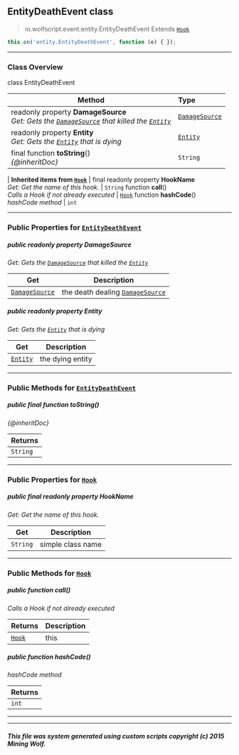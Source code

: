 ## EntityDeathEvent __class__

>io.wolfscript.event.entity.EntityDeathEvent
>Extends [`Hook`](../../hook/Hook.md)
``` javascript
this.on('entity.EntityDeathEvent', function (e) { });
```


---

### Class Overview

class EntityDeathEvent

Method | Type   
--- | :--- 
 readonly property __DamageSource__ <br> _Get: Gets the [`DamageSource`](../../api/DamageSource.md) that killed the [`Entity`](../../api/entity/Entity.md)_ | [`DamageSource`](../../api/DamageSource.md)
 readonly property __Entity__ <br> _Get: Gets the [`Entity`](../../api/entity/Entity.md) that is dying_ | [`Entity`](../../api/entity/Entity.md)
final function __toString__() <br> _{@inheritDoc}_ | `String`
 |
__Inherited items from [`Hook`](../../hook/Hook.md)__ |
final readonly property __HookName__ <br> _Get: Get the name of this hook._ | `String`
 function __call__() <br> _Calls a Hook if not already executed_ | [`Hook`](../../hook/Hook.md)
 function __hashCode__() <br> _hashCode method_ | `int`





---


### Public Properties for [`EntityDeathEvent`](EntityDeathEvent.md)

##### <a id='damagesource'></a>public  readonly property __DamageSource__

_Get: Gets the [`DamageSource`](../../api/DamageSource.md) that killed the [`Entity`](../../api/entity/Entity.md)_

Get | Description
--- | --- 
[`DamageSource`](../../api/DamageSource.md) | the death dealing [`DamageSource`](../../api/DamageSource.md)



##### <a id='entity'></a>public  readonly property __Entity__

_Get: Gets the [`Entity`](../../api/entity/Entity.md) that is dying_

Get | Description
--- | --- 
[`Entity`](../../api/entity/Entity.md) | the dying entity



---

### Public Methods for [`EntityDeathEvent`](EntityDeathEvent.md)

##### <a id='tostring'></a>public final function __toString__()

_{@inheritDoc}_

Returns | 
--- | 
`String` |


---

### Public Properties for [`Hook`](../../hook/Hook.md)

##### <a id='hookname'></a>public final readonly property __HookName__

_Get: Get the name of this hook._

Get | Description
--- | --- 
`String` | simple class name



---

### Public Methods for [`Hook`](../../hook/Hook.md)

##### <a id='call'></a>public  function __call__()

_Calls a Hook if not already executed_

Returns | Description
--- | --- 
[`Hook`](../../hook/Hook.md) | this


##### <a id='hashcode'></a>public  function __hashCode__()

_hashCode method_

Returns | 
--- | 
`int` |


---


---


##### This file was system generated using custom scripts copyright (c) 2015 Mining Wolf.
	

